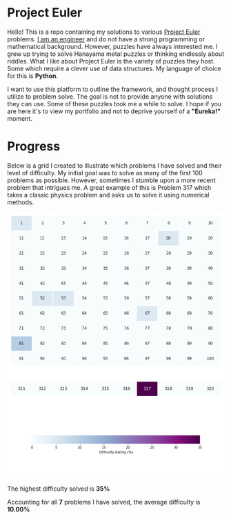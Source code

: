 # Project Euler

Hello! This is a repo containing my solutions to various [Project Euler](https://projecteuler.net/about) problems. [I am an engineer](https://www.linkedin.com/in/eduardo-ocampo) and do not have a strong programming or mathematical background. However, puzzles have always interested me. I grew up trying to solve Hanayama metal puzzles or thinking endlessly about riddles. What I like about Project Euler is the variety of puzzles they host. Some which require a clever use of data structures. My language of choice for this is **Python**.  

I want to use this platform to outline the framework, and thought process I utilize to problem solve. The goal is not to provide anyone with solutions they can use. Some of these puzzles took me a while to solve. I hope if you are here it's to view my portfolio and not to deprive yourself of a **"Eureka!"** moment.

# Progress

Below is a grid I created to illustrate which problems I have solved and their level of difficulty. My initial goal was to solve as many of the first 100 problems as possible. However, sometimes I stumble upon a more recent problem that intrigues me. A great example of this is Problem 317 which takes a classic physics problem and asks us to solve it using numerical methods. 

![](progress_heatmap.png)

The highest difficulty solved is **35%**

Accounting for all **7** problems I have solved, the average difficulty is **10.00%**
